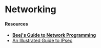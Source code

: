 # Networking

#### Resources

* [**Beej's Guide to Network Programming**](https://beej.us/guide/bgnet/)
* [An Illustrated Guide to IPsec](http://unixwiz.net/techtips/iguide-ipsec.html)

